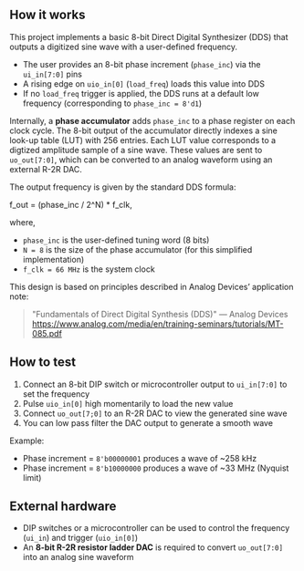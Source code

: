 <!---

This file is used to generate your project datasheet. Please fill in the information below and delete any unused
sections.

You can also include images in this folder and reference them in the markdown. Each image must be less than
512 kb in size, and the combined size of all images must be less than 1 MB.
-->

## How it works

This project implements a basic 8-bit Direct Digital Synthesizer (DDS) that outputs a digitized sine wave with a user-defined frequency.

- The user provides an 8-bit phase increment (`phase_inc`) via the `ui_in[7:0]` pins
- A rising edge on `uio_in[0]` (`load_freq`) loads this value into DDS
- If no `load_freq` trigger is applied, the DDS runs at a default low frequency (corresponding to `phase_inc = 8'd1`)

Internally, a **phase accumulator** adds `phase_inc` to a phase register on each clock cycle. The 8-bit output of the accumulator directly indexes a sine look-up table (LUT) with 256 entries. Each LUT value corresponds to a digtized amplitude sample of a sine wave. These values are sent to `uo_out[7:0]`, which can be converted to an analog waveform using an external R-2R DAC.

The output frequency is given by the standard DDS formula:

f_out = (phase_inc / 2^N) * f_clk, 

where,
- `phase_inc` is the user-defined tuning word (8 bits)
- `N = 8` is the size of the phase accumulator (for this simplified implementation)
- `f_clk = 66 MHz` is the system clock

This design is based on principles described in Analog Devices’ application note:

> "Fundamentals of Direct Digital Synthesis (DDS)" — Analog Devices 
> https://www.analog.com/media/en/training-seminars/tutorials/MT-085.pdf

## How to test

1. Connect an 8-bit DIP switch or microcontroller output to `ui_in[7:0]` to set the frequency
2. Pulse `uio_in[0]` high momentarily to load the new value
3. Connect `uo_out[7;0]` to an R-2R DAC to view the generated sine wave
4. You can low pass filter the DAC output to generate a smooth wave

Example:
- Phase increment = `8'b00000001` produces a wave of ~258 kHz
- Phase increment = `8'b10000000` produces a wave of ~33 MHz (Nyquist limit)

## External hardware
- DIP switches or a microcontroller can be used to control the frequency (`ui_in`) and trigger (`uio_in[0]`)
- An **8-bit R-2R resistor ladder DAC** is required to convert `uo_out[7:0]` into an analog sine waveform

